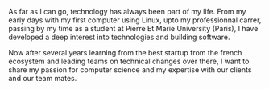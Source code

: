 As far as I can go, technology has always been part of my life. From my early days with my first computer using Linux, upto my professionnal carrer, 
passing by my time as a student at Pierre Et Marie University (Paris), I have developed a deep 
interest into technologies and building software.

Now after several years learning from the best startup from the french ecosystem and leading teams on technical changes over there,
I want to share my passion for computer science and my expertise with our clients and our team mates.
